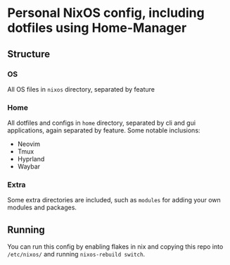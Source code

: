 # Personal NixOS config, including dotfiles using Home-Manager

## Structure

### OS

All OS files in `nixos` directory, separated by feature

### Home

All dotfiles and configs in `home` directory, separated by cli and gui applications, again separated by feature.
Some notable inclusions:

- Neovim
- Tmux
- Hyprland
- Waybar

### Extra

Some extra directories are included, such as `modules` for adding your own modules and packages.

## Running

You can run this config by enabling flakes in nix and copying this repo into `/etc/nixos/` and running `nixos-rebuild switch`.
